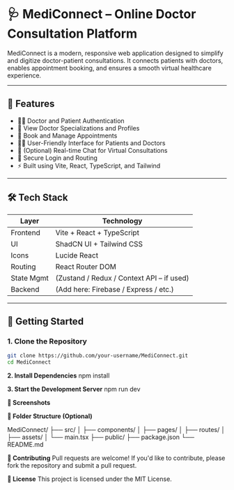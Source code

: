 # 🩺 MediConnect – Online Doctor Consultation Platform

MediConnect is a modern, responsive web application designed to simplify and digitize doctor-patient consultations. It connects patients with doctors, enables appointment booking, and ensures a smooth virtual healthcare experience.

---

## 📌 Features

- 👨‍⚕️ Doctor and Patient Authentication
- 📄 View Doctor Specializations and Profiles
- 📅 Book and Manage Appointments
- 🧑‍💻 User-Friendly Interface for Patients and Doctors
- 💬 (Optional) Real-time Chat for Virtual Consultations
- 🔐 Secure Login and Routing
- ⚡ Built using Vite, React, TypeScript, and Tailwind

---

## 🛠 Tech Stack

| Layer      | Technology                    |
|------------|-------------------------------|
| Frontend   | Vite + React + TypeScript     |
| UI         | ShadCN UI + Tailwind CSS      |
| Icons      | Lucide React                  |
| Routing    | React Router DOM              |
| State Mgmt | (Zustand / Redux / Context API – if used) |
| Backend    | (Add here: Firebase / Express / etc.) |

---

## 🚀 Getting Started

### 1. Clone the Repository

```bash
git clone https://github.com/your-username/MediConnect.git
cd MediConnect
```
**2. Install Dependencies**
npm install

**3. Start the Development Server**
npm run dev

 **📸 Screenshots**

**📁 Folder Structure (Optional)**

MediConnect/
├── src/
│   ├── components/
│   ├── pages/
│   ├── routes/
│   ├── assets/
│   └── main.tsx
├── public/
├── package.json
└── README.md

**🙌 Contributing**
Pull requests are welcome! If you'd like to contribute, please fork the repository and submit a pull request.

**📄 License**
This project is licensed under the MIT License.
